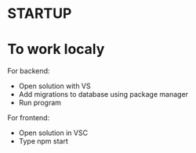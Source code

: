 # STARTUP

# To work localy

For backend:
* Open solution with VS
* Add migrations to database using package manager
* Run program

For frontend:
* Open solution in VSC
* Type npm start
